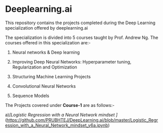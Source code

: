 # Deeplearning.ai
This repository contains the projects completed during the Deep Learning specialization offered by deeplearning.ai

The specialization is divided into 5 courses taught by Prof. Andrew Ng.
The courses offered in this specialization are:-

1. Neural networks & Deep learning

2. Improving Deep Neural Networks: Hyperparameter tuning, Regularization and Optimization

3. Structuring Machine Learning Projects

4. Convolutional Neural Networks

5. Sequence Models

The Projects covered under **Course-1** are as follows:- 

a)*[Logistic Regression with a Neural Network mindset ]*(https://github.com/PRUBHTEJ/DeepLearning.ai/blob/master/Logistic_Regression_with_a_Neural_Network_mindset_v6a.ipynb)
